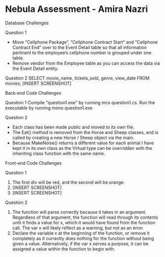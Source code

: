 # Nebula Assessment - Amira Nazri

Database Challenges

Question 1
- Move “Cellphone Package”, “Cellphone Contract Start” and “Cellphone Contract End” over to the Event Detail table so that all information pertinent to the employee’s cellphone number is grouped under one table.
- Remove vendor from the Employee table as you can access the data via the Event Detail entity.

Question 2
SELECT movie_name, tickets_sold, genre, view_date FROM movies;
[INSERT SCREENSHOT]

Back-end Code Challenges

Question 1
Compile "question1.exe" by running mcs question1.cs.
Run the executable by running mono question1.exe

Question 2
- Each class has been made public and moved to its own file.
- The Eat() method is removed from the Horse and Sheep classes, and is called by creating a new Horse / Sheep object via the main.
- Because MakeNoise() returns a different value for each animal I have kept it in its own class as the Virtual type can be overridden with the inheriting class function with the same name.

Front-end Code Challenges

Question 1
1. The first div will be red, and the second will be orange.
2. [INSERT SCREENSHOT]
3. [INSERT SCREENSHOT]

Question 2
1) The function will parse correctly because it takes in an argument. Regardless of that argument, the function will read through its contents until it finds a value for x, which it would have found from the function call. The var x will likely reflect as a warning, but not as an error.
2) Declare the variable x at the beginning of the function, or remove it completely as it currently does nothing for the function without being given a value. Alternatively, if the var x serves a purpose, it can be assigned a value within the function to begin with.